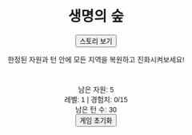<!DOCTYPE html>
<html lang="ko">
<head>
  <meta charset="UTF-8">
  <meta name="viewport" content="width=device-width, initial-scale=1.0">
  <title>생명의 숲 - 환경 복원 게임</title>
  <style>
    body { font-family: Arial, sans-serif; text-align: center; background-image: url('background.jpg'); background-size: cover; }
    #game-board { display: grid; grid-template-columns: repeat(4, 1fr); gap: 5px; width: 200px; margin: 20px auto; }
    .tile { width: 50px; height: 50px; display: flex; align-items: center; justify-content: center; cursor: pointer; border: 1px solid #000; }
    .황무지 { background-color: #a9a9a9; }
    .숲 { background-color: #228B22; color: white; }
    .강 { background-color: #1E90FF; color: white; }
    .대나무숲 { background-color: #006400; color: white; }
    .호수 { background-color: #00008B; color: white; }
    .고대숲 { background-color: #2E8B57; color: white; }
    .바다 { background-color: #4682B4; color: white; }
    .화산 { background-color: #8B0000; color: white; }
    .황혼의땅 { background-color: #800080; color: white; }
  </style>
</head>
<body>
  <h1>생명의 숲</h1>
  <button onclick="showStory()">스토리 보기</button>
  <p>한정된 자원과 턴 안에 모든 지역을 복원하고 진화시켜보세요!</p>
  <div id="game-board"></div>
  <div>남은 자원: <span id="resource-count">5</span></div>
  <div>레벨: <span id="level">1</span> | 경험치: <span id="exp">0</span>/15</div>
  <div>남은 턴 수: <span id="turn-count">30</span></div>
  <button onclick="resetGame()">게임 초기화</button>

  <script>
    const boardSize = 4, expThreshold = 15, maxTurns = 30;
    let resources = 5, level = 1, exp = 0, turnsLeft = maxTurns;
    const gameBoard = document.getElementById("game-board");

    const updateDisplay = () => {
      document.getElementById("resource-count").textContent = resources;
      document.getElementById("level").textContent = level;
      document.getElementById("exp").textContent = exp;
      document.getElementById("turn-count").textContent = turnsLeft;
    };

    function createBoard() {
      gameBoard.innerHTML = '';
      resources = 5; level = 1; exp = 0; turnsLeft = maxTurns;
      updateDisplay();
      for (let i = 0; i < boardSize * boardSize; i++) {
        const tile = document.createElement("div");
        tile.classList.add("tile", "황무지");
        tile.onclick = () => handleTileClick(tile);
        gameBoard.appendChild(tile);
      }
    }

    function handleTileClick(tile) {
      if (turnsLeft <= 0) return alert("턴 수가 모두 소진되었습니다. 게임 오버!");
      if (tile.classList.contains("황무지")) restoreTile(tile);
      else manageResourceOrUpgrade(tile);
    }

    function restoreTile(tile) {
      const type = prompt("복원할 타입을 선택하세요 (숲/강):");
      const cost = type === "숲" ? 3 : type === "강" ? 4 : null;
      if (cost && resources >= cost) {
        resources -= cost; turnsLeft--; tile.className = `tile ${type}`;
        tile.textContent = type; gainExperience(5);
        checkWin() || updateDisplay();
      } else alert("자원이 부족하거나 잘못된 입력입니다.");
    }

    function manageResourceOrUpgrade(tile) {
      const action = prompt("자원을 얻으려면 '자원', 진화하려면 '진화'를 입력하세요:");
      action === "자원" ? collectResource(tile) : action === "진화" && upgradeTile(tile);
    }

    function collectResource(tile) {
      const rewards = { 숲: 1, 강: 2, 대나무숲: 2, 호수: 3, 고대숲: 4, 바다: 5, 화산: 6, 황혼의땅: 7 };
      const reward = rewards[tile.classList[1]];
      if (reward) resources += reward, turnsLeft--, alert(`${reward} 자원을 얻었습니다!`);
      updateDisplay();
    }

    function upgradeTile(tile) {
      const upgrades = { "숲": "대나무숲", "강": "호수", "대나무숲": "고대숲", "호수": "바다", "사막": "화산" };
      const tileType = tile.classList[1];
      const nextStage = upgrades[tileType];

      if (!nextStage) {
        alert("이 타일은 더 이상 진화할 수 없습니다.");
        return;
      }

      if ((tileType === "숲" && level >= 2) || 
          (tileType === "강" && level >= 3) || 
          (tileType === "대나무숲" && level >= 3) || 
          (tileType === "호수" && level >= 4) || 
          (tileType === "사막" && level >= 4)) {
        tile.className = `tile ${nextStage}`;
        tile.textContent = nextStage;
        turnsLeft--;
        alert(`${nextStage}으로 진화했습니다!`);
        updateDisplay();
      } else {
        alert("레벨이 부족하여 진화할 수 없습니다.");
      }
    }

    function gainExperience(amount) {
      exp += amount;
      if (exp >= expThreshold) levelUp();
      updateDisplay();
    }

    function levelUp() {
      level++;
      exp -= expThreshold;
      alert(`레벨업! 레벨 ${level}에 도달했습니다!`);
      unlockNewTile();
    }

    function unlockNewTile() {
      if (level === 2) unlockedTiles.push("대나무숲");
      if (level === 3) unlockedTiles.push("호수");
      if (level === 4) unlockedTiles.push("화산");
      if (level === 5) unlockedTiles.push("황혼의땅");
    }

    function checkWin() {
      if ([...document.querySelectorAll(".tile")].every(tile => !tile.classList.contains("황무지"))) {
        alert("축하합니다! 생명의 숲을 되살렸습니다!");
        return true;
      }
      if (turnsLeft <= 0) alert("턴 수가 모두 소진되었습니다. 게임 오버!");
      return false;
    }

    function showStory() {
      alert("2035년. 세상은 쓰레기와 각종 환경오염으로 인해 완전한 황무지가 되어버렸다. 유일하게 남은 인간인 당신은 자연을 복원하기로 한다. 오랜 연구 끝에 당신은 자연을 되돌릴 자원을 발견했다. 당신은 그 자원의 이름을 생명의 씨앗이라 정하였다. 하지만 생명의 씨앗은 자연에서만 구할 수 있다는 문제가 있었다. 당신은 결심한다. 생명의 씨앗을 구해 지구를 구하기로.");
    }

    const resetGame = createBoard;
    createBoard();
  </script>
</body>
</html>
